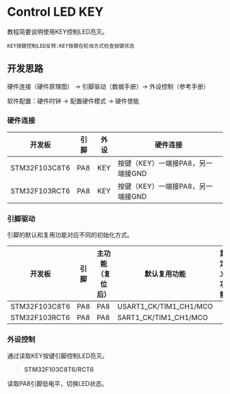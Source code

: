 # Control LED KEY

教程简要说明使用KEY控制LED亮灭。

```
KEY按键控制LED反转:KEY按键在轮询方式检查按键状态
```

## 开发思路

硬件连接（硬件原理图） → 引脚驱动（数据手册）→ 外设控制（参考手册）

软件配置：硬件时钟 → 配置硬件模式 → 硬件使能

### 硬件连接

| 开发板        | 引脚 | 外设 | 硬件连接                          |
| ------------- | ---- | ---- | --------------------------------- |
| STM32F103C8T6 | PA8  | KEY  | 按键（KEY）一端接PA8，另一端接GND |
| STM32F103RCT6 | PA8  | KEY  | 按键（KEY）一端接PA8，另一端接GND |

### 引脚驱动

引脚的默认和复用功能对应不同的初始化方式。

| 开发板        | 引脚 | 主功能（复位后） | 默认复用功能           | 重定义功能 |
| ------------- | ---- | ---------------- | ---------------------- | ---------- |
| STM32F103C8T6 | PA8  | PA8              | USART1_CK/TIM1_CH1/MCO |            |
| STM32F103RCT6 | PA8  | PA8              | SART1_CK/TIM1_CH1/MCO  |            |

### 外设控制

通过读取KEY按键引脚控制LED亮灭。

> **STM32F103C8T6/RCT6**

读取PA8引脚低电平，切换LED状态。